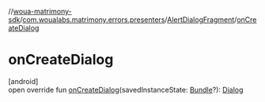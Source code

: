 //[woua-matrimony-sdk](../../../index.md)/[com.woualabs.matrimony.errors.presenters](../index.md)/[AlertDialogFragment](index.md)/[onCreateDialog](on-create-dialog.md)

# onCreateDialog

[android]\
open override fun [onCreateDialog](on-create-dialog.md)(savedInstanceState: [Bundle](https://developer.android.com/reference/kotlin/android/os/Bundle.html)?): [Dialog](https://developer.android.com/reference/kotlin/android/app/Dialog.html)
